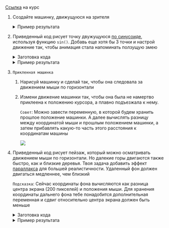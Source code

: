 [Ссылка](https://www.khanacademy.org/computing/computer-programming/programming) на курс

1. Создайте машинку, движущуюся на зрителя

   <details><summary>Пример результата</summary>

   ![car](https://media.giphy.com/media/3o7WIOcNjgPc9uYs4U/giphy.gif)

   </details>

2. Приведенный код рисует точку двужущуюся [по синусоиде](https://ru.wikipedia.org/wiki/Синусоида), используя функцию `sin()`. Добавь еще хотя бы 3 точки и настрой движение так, чтобы анимация стала напоминать ползущую змею

   <details><summary>Заготовка кода</summary>

   ```javascript
   var x = 0;
   var y = 50 * sin(x / 50) + 200;

   function setup() {
       createCanvas(400, 400);
       noStroke();
   }

   function draw() {
       background(48, 48, 48);
       ellipse(x, y, 20, 20);

       x = x + 1;
       y = 50 * sin(x / 50) + 200;
   }
   ```

   </details>

   <details><summary>Пример результата</summary>

   ![snake](https://media.giphy.com/media/xUOwG4Tqfc07UOcLYY/giphy.gif)

   </details>

3. `Прикленная машинка`

   1. Нарисуй машинку и сделай так, чтобы она следовала за движением мыши по горизонтали

   2. Измени движение машинки так, чтобы она была не намертво приклеена к положению курсора, а плавно подъезжала к нему.

      `Совет`: Можно завести переменную, в которой будем хранить прошлое положение машинки. А далее вычислять разницу между координатой мыши и прошлым положением машинки, а затем прибавлять какую-то часть этого расстояния к координатам машины

      ![](https://api.monosnap.com/rpc/file/download?id=CugYO7tBOmqpcQWTotHd9KsepBmqLS)

4. Приведенный код рисует пейзаж, который можно осматривать движением мыши по горизонтали. Но далекие горы двигаются также быстро, как и близкие деревья. Твоя задача добавить эффект [параллакса](https://ru.wikipedia.org/wiki/Параллакс) для большей реалистичности. Удаленный фон должен двигаться медленнее, чем близкий

   `Подсказка`: Сейчас координаты фона вычисляются как разница центра экрана (200 пикселей) и положения мыши. Для хранения координаты дальнего фона тебе понадобится дополнительная переменная и сдвиг относительно центра экрана должен быть меньше

   <details><summary>Заготовка кода</summary>

   ```javascript
   function setup() {
       createCanvas(400, 400);
       noStroke();
   }


   var x;
   function draw() {
       background(202, 246, 247);
       
       // вычисляем горизонтальную координату
       x = 200 - mouseX;
       
       // задний фон
       /////////////
       
       // большая гора
       fill(143, 199, 227);
       triangle(x + 100, 100, x, 250, x + 200, 250);
       
       // снежная шапка
       fill(255);
       beginShape();
       vertex(x + 100, 100);
       vertex(x + 74, 139);
       vertex(x + 100, 126);
       vertex(x + 132, 148);
       endShape();
       
       // малая гора
       fill(143, 199, 227);
       triangle(x + 200, 180, x + 160, 250, x + 240, 250);
       
       //передний фон
       //////////////
       
       // деревья
       fill(70, 161, 58);
       triangle(x + 30, 180, x + 5, 200, x + 55, 200);
       triangle(x + 30, 190, x + 0, 230, x + 60, 230);
       fill(161, 116, 32);
       rect(x + 23, 230, 14, 20);
       
       fill(70, 161, 58);
       triangle(x + 90, 180, x + 65, 200, x + 115, 200);
       triangle(x + 90, 190, x + 60, 230, x + 120, 230);
       fill(161, 116, 32);
       rect(x + 83, 230, 14, 20);
       
       fill(70, 161, 58);
       triangle(x + 290, 180, x + 265, 200, x + 315, 200);
       triangle(x + 290, 190, x + 260, 230, x + 320, 230);
       fill(161, 116, 32);
       rect(x + 283, 230, 14, 20);
       
       // земля
       fill(77, 66, 150);
       rect(0, 250, 400, 200);
   }
   ```

   </details>

   <details><summary>Пример результата</summary>

   ![snake](https://media.giphy.com/media/xThta9ytIBqwB3tsoo/giphy.gif)

   </details>
